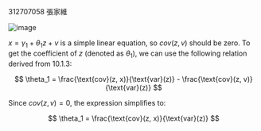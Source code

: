312707058 張家維

![image](https://github.com/user-attachments/assets/339e88a5-26e4-4d16-87df-9611306b2b6c)

$x = \gamma_1 + \theta_1 z + v$ is a simple linear equation, so $cov(z, v)$ should be zero.
To get the coefficient of $z$ (denoted as $\theta_1$), we can use the following relation derived from 10.1.3:

$$
\theta_1 = \frac{\text{cov}(z, x)}{\text{var}(z)} - \frac{\text{cov}(z, v)}{\text{var}(z)}
$$

Since $cov(z, v) = 0$, the expression simplifies to:

$$
\theta_1 = \frac{\text{cov}(z, x)}{\text{var}(z)}
$$
